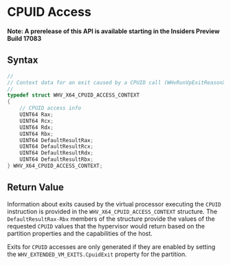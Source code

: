 # CPUID Access

**Note: A prerelease of this API is available starting in the Insiders Preview Build 17083**

## Syntax
```C
//
// Context data for an exit caused by a CPUID call (WHvRunVpExitReasonX64CPUID)
//
typedef struct WHV_X64_CPUID_ACCESS_CONTEXT
{
    // CPUID access info
    UINT64 Rax;
    UINT64 Rcx;
    UINT64 Rdx;
    UINT64 Rbx;
    UINT64 DefaultResultRax;
    UINT64 DefaultResultRcx;
    UINT64 DefaultResultRdx;
    UINT64 DefaultResultRbx;
} WHV_X64_CPUID_ACCESS_CONTEXT;
```

## Return Value
Information about exits caused by the virtual processor executing the `CPUID` instruction is provided in the `WHV_X64_CPUID_ACCESS_CONTEXT` structure. The `DefaultResultRax-Rbx` members of the structure provide the values of the requested `CPUID` values that the hypervisor would return based on the partition properties and the capabilities of the host.  

Exits for `CPUID` accesses are only generated if they are enabled by setting the `WHV_EXTENDED_VM_EXITS.CpuidExit` property for the partition. 